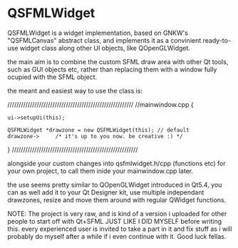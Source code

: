 # QSFMLWidget

QSFMLWidget is a widget implementation, based on GNKW's "QSFMLCanvas" abstract class, and implements it as a convinient
ready-to-use widget class along other UI objects, like QOpenGLWidget.

the main aim is to combine the custom SFML draw area with other Qt tools, such as GUI objects etc, rather than replacing 
them with a window fully ocupied with the SFML object.

the meant and easiest way to use the class is:

////////////////////////////////////////////////////////
//mainwindow.cpp
{

    ui->setupUi(this);
    
    QSFMLWidget *drawzone = new QSFMLWidget(this); // default
    drawzone->     /* it's up to you now. be creative :) */
}
////////////////////////////////////////////////////////

alongside your custom changes into qsfmlwidget.h/cpp (functions etc) for your own project,
to call them inide your mainwindow.cpp later.

the use seems pretty similar to QOpenGLWidget introduced in Qt5.4, you can as well add it to your Qt Designer kit,
use multiple independant drawzones, resize and move them around with regular QWidget functions.

NOTE: The project is very raw, and is kind of a version i uploaded for other people to start off with Qt+SFML 
JUST LIKE I DID MYSELF before writing this.
every experienced user is invited to take a part in it and fix stuff as i will probably do myself after a while
if i even continue with it. Good luck fellas.
